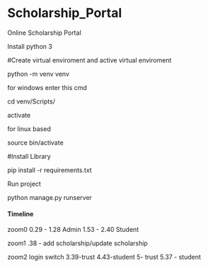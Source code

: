 # Scholarship_Portal
Online Scholarship Portal

Install python 3

#Create virtual enviroment and active virtual enviroment

python -m venv venv 

for windows enter this cmd

  cd venv/Scripts/
  
  activate

for linux based

  source bin/activate
  

#Install Library

pip install -r requirements.txt 

Run project

python manage.py runserver


#### Timeline
zoom0
0.29 - 1.28 Admin
1.53 - 2.40 Student

zoom1
.38 - add scholarship/update scholarship

zoom2 
login switch
3.39-trust
4.43-student
5- trust
5.37 - student